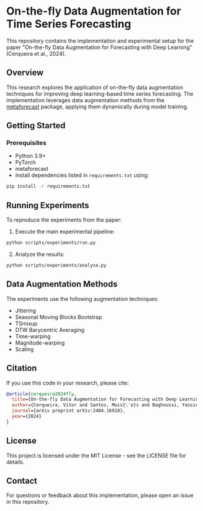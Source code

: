 # On-the-fly Data Augmentation for Time Series Forecasting

This repository contains the implementation and experimental setup for the paper "On-the-fly Data Augmentation for Forecasting with Deep Learning" (Cerqueira et al., 2024).

## Overview

This research explores the application of on-the-fly data 
augmentation techniques for improving deep learning-based 
time series forecasting. The implementation leverages 
data augmentation methods from the [metaforecast](https://github.com/vcerqueira/metaforecast) package, applying them dynamically during model training.

## Getting Started

### Prerequisites

- Python 3.9+
- PyTorch
- metaforecast
- Install dependencies listed in `requirements.txt` using:

```bash
pip install -r requirements.txt
```

## Running Experiments

To reproduce the experiments from the paper:

1. Execute the main experimental pipeline:
```bash
python scripts/experiments/run.py
```

2. Analyze the results:
```bash
python scripts/experiments/analyse.py
```

## Data Augmentation Methods

The experiments use the following augmentation techniques:
- Jittering
- Seasonal Moving Blocks Bootstrap
- TSmixup
- DTW Barycentric Averaging
- Time-warping
- Magnitude-warping
- Scaling

## Citation

If you use this code in your research, please cite:

```bibtex
@article{cerqueira2024fly,
  title={On-the-fly Data Augmentation for Forecasting with Deep Learning},
  author={Cerqueira, Vitor and Santos, Mois{\'e}s and Baghoussi, Yassine and Soares, Carlos},
  journal={arXiv preprint arXiv:2404.16918},
  year={2024}
}
```

## License

This project is licensed under the MIT License - see the LICENSE file for details.

## Contact

For questions or feedback about this implementation, please open an issue in this repository.
